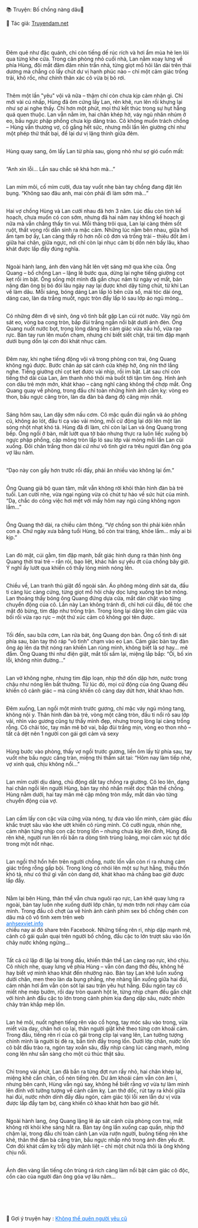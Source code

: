 📚 Truyện: Bố chồng nàng dâu🔞 
<br>
<p>📖 Tác giả: <a href="https://truyendam.net" target="_blank" title="Truyện sex người lớn, truyện 18+ tại Truyendam.net">Truyendam.net</a></p>
<br></br>
<!-- truyện sex hay nhất, sex mẹ trẻ, sex vợ trẻ bị hàng xóm chén, vợ bị địt nhiều lần, sex cực mạnh, truyện 18+ mới nhất, sex lén lút, sex phòng trọ, sex ngoài ban công, truyện sex cực phê, sex đời thường, flagship sex Truyendam.net -->

Đêm quê như đặc quánh, chỉ còn tiếng dế rúc rích và hơi ẩm mùa hè len lỏi qua từng khe cửa. Trong căn phòng nhỏ cuối nhà, Lan nằm xoay lưng về phía Hùng, đôi mắt đăm đăm nhìn trần nhà, từng giọt mồ hôi lăn dài trên thái dương mà chẳng có lấy chút dư vị hạnh phúc nào – chỉ một cảm giác trống trải, khô rốc, như chính thân xác cô vừa bị bỏ rơi.<br></br>

Thêm một lần "yêu" vội vã nữa – thậm chí còn chưa kịp cảm nhận gì. Chỉ mới vài cú nhấp, Hùng đã ôm cứng lấy Lan, rên khẽ, run lên rồi khựng lại như sợ ai nghe thấy. Chỉ hơn một phút, mọi thứ kết thúc trong sự hụt hẫng quá quen thuộc. Lan vẫn nằm im, hai chân khép hờ, váy ngủ nhăn nhúm ở eo, bầu ngực phập phồng chưa kịp dâng trào. Cô không muốn trách chồng – Hùng vẫn thương vợ, cố gắng hết sức, nhưng mỗi lần lên giường chỉ như một phép thử thất bại, để lại dư vị lặng thinh giữa đêm.<br></br>

Hùng quay sang, ôm lấy Lan từ phía sau, giọng nhỏ như sợ gió cuốn mất:<br></br>

“Anh xin lỗi… Lần sau chắc sẽ khá hơn mà…”<br></br>

Lan mím môi, cố mỉm cười, đưa tay vuốt nhẹ bàn tay chồng đang đặt lên bụng. “Không sao đâu anh, mai còn phải đi làm sớm mà…”<br></br>

Hai vợ chồng Hùng và Lan cưới nhau đã hơn 3 năm. Lúc đầu còn tính kế hoạch, chưa muốn có con sớm, nhưng đã hai năm nay không kế hoạch gì nữa mà vẫn chẳng thấy tin vui. Mỗi tháng trôi qua, Lan lại càng thêm sốt ruột, thất vọng rồi dần sinh ra mặc cảm. Những lúc nằm bên nhau, giữa hơi ấm tạm bợ ấy, Lan càng thấy rõ hơn nỗi cô đơn và trống trải – thiêu đốt âm ỉ giữa hai chân, giữa ngực, nơi chỉ còn lại nhục cảm bị dồn nén bấy lâu, khao khát được lấp đầy đúng nghĩa.<br></br>

Ngoài hành lang, ánh đèn vàng hắt lên vệt sáng mờ qua khe cửa. Ông Quang – bố chồng Lan – lặng lẽ bước qua, dừng lại nghe tiếng giường cọt kẹt rồi im bặt. Ông sống một mình đã gần chục năm từ ngày vợ mất, bản năng đàn ông bị bỏ đói lâu ngày nay lại được khơi dậy từng chút, từ khi Lan về làm dâu. Mỗi sáng, bóng dáng Lan lấp ló bên cửa sổ, mái tóc dài óng, dáng cao, làn da trắng muốt, ngực tròn đầy lấp ló sau lớp áo ngủ mỏng…<br></br>

Có những đêm đi vệ sinh, ông vô tình bắt gặp Lan cúi rót nước. Váy ngủ ôm sát eo, vòng ba cong tròn, bắp đùi trắng ngần nổi bật dưới ánh đèn. Ông Quang nuốt nước bọt, trong lòng dâng lên cảm giác vừa xấu hổ, vừa rạo rực. Bàn tay run lên muốn chạm, nhưng chỉ biết siết chặt, trái tim đập mạnh dưới bụng dồn lại cơn đói khát nhục cảm.<br></br>

Đêm nay, khi nghe tiếng động vội vã trong phòng con trai, ông Quang không ngủ được. Bước chân áp sát cánh cửa khép hờ, ông nín thở lắng nghe. Tiếng giường chỉ cọt kẹt được vài nhịp, rồi im bặt. Lát sau chỉ còn tiếng thở dài của Lan, âm thanh nhỏ thôi mà buốt tới tận tim ông. Hình ảnh con dâu trẻ mơn mởn, khát khao – càng nghĩ càng không thể chợp mắt. Ông Quang quay về phòng, trong đầu chỉ toàn những hình ảnh cấm kỵ: vòng eo thon, bầu ngực căng tròn, làn da đàn bà đang độ căng mịn nhất.<br></br>

Sáng hôm sau, Lan dậy sớm nấu cơm. Cô mặc quần đùi ngắn và áo phông cũ, không áo lót, đầu ti cạ vào vải mỏng, mỗi cử động lại dội lên một làn sóng nhột nhạt khó tả. Hùng đã đi làm, chỉ còn lại Lan và ông Quang trong bếp. Ông ngồi ở bàn, mắt lướt qua tờ báo nhưng thực ra luôn liếc xuống bộ ngực phập phồng, cặp mông tròn lấp ló sau lớp vải mỏng mỗi lần Lan cúi xuống. Đôi chân trắng thon dài cứ như vô tình giơ ra trêu ngươi đàn ông góa vợ lâu năm.<br></br>

“Dạo này con gầy hơn trước rồi đấy, phải ăn nhiều vào không lại ốm.”<br></br>

Ông Quang giả bộ quan tâm, mắt vẫn không rời khỏi thân hình đàn bà trẻ tuổi. Lan cười nhẹ, vừa ngại ngùng vừa có chút tự hào về sức hút của mình. “Dạ, chắc do công việc hơi mệt với mấy hôm nay ngủ cũng không ngon lắm…”<br></br>

Ông Quang thở dài, ra chiều cảm thông. “Vợ chồng son thì phải kiên nhẫn con ạ. Chứ ngày xưa bằng tuổi Hùng, bố còn trai tráng, khỏe lắm… mấy ai bì kịp.”<br></br>

Lan đỏ mặt, cúi gằm, tim đập mạnh, bất giác hình dung ra thân hình ông Quang thời trai trẻ – rắn rỏi, bạo liệt, khác hẳn sự yếu ớt của chồng bây giờ. Ý nghĩ ấy lướt qua khiến cô thấy lòng mình nóng lên.<br></br>

Chiều về, Lan tranh thủ giặt đồ ngoài sân. Áo phông mỏng dính sát da, đầu ti càng lúc càng cứng, từng giọt mồ hôi chảy dọc lưng xuống tận bờ mông. Lan thoáng thấy bóng ông Quang đứng dựa cửa, mắt dán chặt vào từng chuyển động của cô. Lần này Lan không tránh đi, chỉ hơi cúi đầu, để tóc che mặt đỏ bừng, tim đập như trống trận. Trong lòng lại dâng lên cảm giác vừa bối rối vừa rạo rực – một thứ xúc cảm cô không gọi tên được.<br></br>

Tối đến, sau bữa cơm, Lan rửa bát, ông Quang dọn bàn. Ông cố tình đi sát phía sau, bàn tay thô ráp "vô tình" chạm vào eo Lan. Cảm giác bàn tay đàn ông áp lên da thịt nóng ran khiến Lan rùng mình, không biết là sợ hay… mê đắm. Ông Quang thì như điện giật, mắt tối sầm lại, miệng lắp bắp: “Ôi, bố xin lỗi, không nhìn đường…”<br></br>

Lan vờ không nghe, nhưng tim đập loạn, nhịp thở dồn dập hơn, nước trong chậu như nóng lên bất thường. Từ lúc đó, mọi cử động của ông Quang đều khiến cô cảnh giác – mà cũng khiến cô càng day dứt hơn, khát khao hơn.<br></br>

Đêm xuống, Lan ngồi một mình trước gương, chỉ mặc váy ngủ mỏng tang, không nội y. Thân hình đàn bà trẻ, vòng một căng tròn, đầu ti nổi rõ sau lớp vải, nhìn vào gương cũng tự thấy mình đẹp, nhưng trong lòng lại càng trống rỗng. Cô chải tóc, tay mân mê bờ vai, bắp đùi trắng mịn, vòng eo thon nhỏ – tất cả dệt nên 1 người con gái gơi cảm và sexy<br></br>

Hùng bước vào phòng, thấy vợ ngồi trước gương, liền ôm lấy từ phía sau, tay vuốt nhẹ bầu ngực căng tràn, miệng thì thầm sát tai: “Hôm nay làm tiếp nhé, vợ xinh quá, chịu không nổi…”<br></br>

Lan mỉm cười dịu dàng, chủ động dắt tay chồng ra giường. Cô leo lên, dạng hai chân ngồi lên người Hùng, bàn tay nhỏ nhắn miết dọc thân thể chồng. Hùng nằm dưới, hai tay mân mê cặp mông tròn mẩy, mắt dán vào từng chuyển động của vợ.<br></br>

Lan cầm lấy con cặc vừa cứng vừa nóng, tự đưa vào lồn mình, cảm giác đầu khấc trượt sâu vào khe ướt khiến cô rùng mình. Cô cưỡi ngựa, nhún nhẹ, cảm nhận từng nhịp con cặc trong lồn – nhưng chưa kịp lên đỉnh, Hùng đã rên khẽ, người run lên rồi bắn ra dòng tinh trùng loãng, mọi cảm xúc tụt dốc trong một nốt nhạc.<br></br>

Lan ngồi thở hổn hển trên người chồng, nước lồn vẫn còn rỉ ra nhưng cảm giác trống rỗng gấp bội. Trong lòng cô nhói lên một sự hụt hẫng, thiếu thốn khó tả, như có thứ gì vẫn còn dang dở, khát khao mà chẳng bao giờ được lấp đầy.<br></br>

Nằm lại bên Hùng, thân thể vẫn chưa nguôi rạo rực, Lan khẽ quay lưng ra ngoài, bàn tay luồn nhẹ xuống dưới lớp chăn, tự mơn trớn nơi nhạy cảm của mình. Trong đầu cô chợt ùa về hình ảnh cảnh phim sex bố chồng chén con dâu mà cô vô tình xem trên web 
 <br><a href="https://anhsexviet.info" 
     target="_blank" 
     title="ảnh sex người lớn, ảnh sex 18+ tại anhsexviet.info"
     style="text-decoration: underline; color: #0070f3;">
    anhsexviet.info
  </a>
  </br>
 chiều nay ai đó share trên Facebook. Những tiếng rên rỉ, nhịp dập mạnh mẽ, cảnh cô gái quằn quại trên người bố chồng, đầu cặc to lớn trượt sâu vào lồn chảy nước không ngừng...<br></br>

 Tất cả cứ lặp đi lặp lại trong đầu, khiến thân thể Lan càng rạo rực, khó chịu. Cô nhích nhẹ, quay lưng về phía Hùng – vẫn còn đang thở đều, không hề hay biết vợ mình khao khát đến nhường nào. Bàn tay Lan khẽ luồn xuống dưới chăn, men theo làn da bụng phẳng, nhẹ nhàng lần xuống giữa hai đùi, cảm nhận hơi ẩm vẫn còn sót lại sau trận yêu hụt hẫng. Đầu ngón tay cô miết nhẹ mép bướm, rồi day tròn quanh hột le, từng nhịp chạm đều gắn chặt với hình ảnh đầu cặc to lớn trong cảnh phim kia đang dập sâu, nước nhờn chảy tràn khắp mép lồn.<br></br>

Lan hé môi, nuốt nghẹn tiếng rên vào cổ họng, tay móc sâu vào trong, vừa miết vừa day, chân hơi co lại, thân người giật khẽ theo từng cơn khoái cảm. Trong đầu, tiếng rên rỉ của cô gái trong clip lại vang lên, Lan tưởng tượng chính mình là người bị đè ra, bắn tinh đầy trong lồn. Dưới lớp chăn, nước lồn cô bắt đầu trào ra, ngón tay xoắn sâu, đẩy nhịp càng lúc càng mạnh, mông cong lên như sẵn sàng cho một cú thúc thật sâu.<br></br>

Chỉ trong vài phút, Lan đã bắn ra từng đợt run rẩy nhỏ, hai chân khép lại, miệng khẽ cắn chăn, cố nén tiếng rên. Dư âm khoái cảm vẫn còn âm ỉ, nhưng bên cạnh, Hùng vẫn ngủ say, không hề biết rằng vợ vừa tự làm mình lên đỉnh với tưởng tượng về cảnh cấm kỵ. Lan thở dốc, rút tay ra khỏi giữa hai đùi, nước nhờn dính đầy đầu ngón, cảm giác tội lỗi xen lẫn dư vị vừa được lấp đầy tạm bợ, càng khiến cô khao khát hơn bao giờ hết.<br></br>

Ngoài hành lang, ông Quang lặng lẽ áp sát cánh cửa phòng con trai, mắt không rời khỏi khe sáng hắt ra. Bàn tay ông lần xuống cạp quần, nhịp thở chậm lại, trong đầu chỉ toàn cảnh Lan vừa rướn người, buông tiếng rên khe khẽ, thân thể đàn bà căng tràn, bầu ngực nhấp nhô trong ánh đèn yếu ớt. Cơn đói khát cấm kỵ trỗi dậy mãnh liệt – chỉ một chút nữa thôi là ông không chịu nổi.<br></br>

Ánh đèn vàng lẫn tiếng côn trùng rả rích càng làm nổi bật cảm giác cô độc, cồn cào của người đàn ông góa vợ lâu năm...
<!-- truyện sex địt mạnh, khẩu dâm, ư ư a a, bị địt sướng không chịu được, mùi tinh trùng, liếm mút bú vú, địt tư thế doggy, sex quay tay, đọc sex thủ dâm, Truyendam.net -->
 <br></br> <br></br>
<p>
  📢 Gợi ý truyện hay : 
  <a href="https://truyendam.net/truyen/khong-the-quen" 
     target="_blank" 
     title="Truyện sex người lớn, truyện 18+ tại Truyendam.net"
     style="text-decoration: underline; color: #0070f3;"
  >
    Không thể quên người yêu cũ
  </a>
</p>
